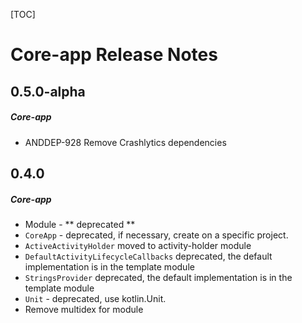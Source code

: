 [TOC]
# Core-app Release Notes
## 0.5.0-alpha
##### Core-app
* ANDDEP-928 Remove Crashlytics dependencies
## 0.4.0
##### Core-app
* Module - ** deprecated **
* `CoreApp` - deprecated, if necessary, create on a specific project.
* `ActiveActivityHolder` moved to activity-holder module
* `DefaultActivityLifecycleCallbacks` deprecated, the default implementation is in the template module
* `StringsProvider` deprecated, the default implementation is in the template module
* `Unit` - deprecated, use kotlin.Unit. 
* Remove multidex for module